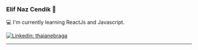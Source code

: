 ### Elif Naz Cendik 👋

:computer: I'm currently learning ReactJs and Javascript.

[![Linkedin: thaianebraga](https://img.shields.io/badge/-ElifNazCendik-blue?style=flat-square&logo=Linkedin&logoColor=white&link=https://www.linkedin.com/in/elif-naz-cendik/)](https://www.linkedin.com/in/elif-naz-cendik/)


---

